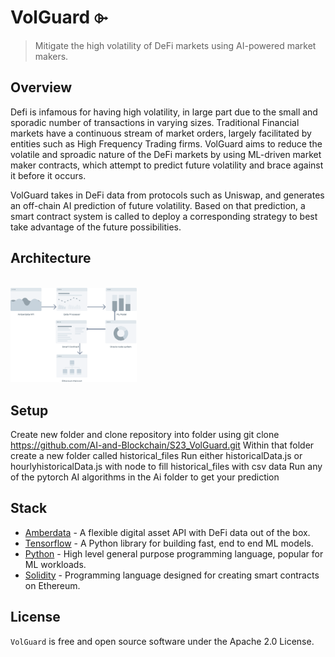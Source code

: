 # VolGuard ⌱

> Mitigate the high volatility of DeFi markets using AI-powered market
makers.

## Overview

Defi is infamous for having high volatility, in large part due to the
small and sporadic number of transactions in varying sizes. Traditional 
Financial markets have a continuous stream of market orders, largely 
facilitated by entities such as High Frequency Trading firms. VolGuard 
aims to reduce the volatile and sproadic nature of the DeFi markets by
using ML-driven market maker contracts, which attempt to predict future 
volatility and brace against it before it occurs.

VolGuard takes in DeFi data from protocols such as Uniswap, and
generates an off-chain AI prediction of future volatility. Based on that
prediction, a smart contract system is called to deploy a corresponding 
strategy to best take advantage of the future possibilities.
<br/>

## Architecture
<br/>
<img src="/arch_diagram.png" width="40%"/>

## Setup
Create new folder and clone repository into folder using git clone https://github.com/AI-and-Blockchain/S23_VolGuard.git
Within that folder create a new folder called historical_files
Run either historicalData.js or hourlyhistoricalData.js with node to fill historical_files with csv data
Run any of the pytorch AI algorithms in the Ai folder to get your prediction

## Stack

- [Amberdata](https://amberdata.io/) - A flexible digital asset API with DeFi data out of the box.
- [Tensorflow](https://tensorflow.org/) - A Python library for building fast, end to end ML models.
- [Python](https://python.org/) - High level general purpose programming language, popular for ML workloads.
- [Solidity](https://soliditylang.org/) - Programming language designed for creating smart contracts on Ethereum.


## License

`VolGuard` is free and open source software under the Apache 2.0 License.
